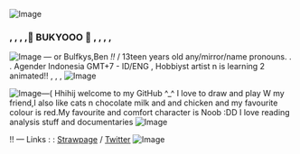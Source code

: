 ![Image](https://github.com/user-attachments/assets/801df1aa-e84d-4a86-9a2e-9d2bb677f89e)
### ,  ,  ,  ,🌻 BUKYOOO 🧩 ,  ,  ,  ,
![Image](https://github.com/user-attachments/assets/8b1ea9a6-74fe-4a81-8dec-646c184f542d) — or Bulfkys,Ben _!!_   / 13teen years old
any/mirror/name pronouns. . . Agender 
Indonesia GMT+7 - ID/ENG , Hobbiyst artist
 n is learning 2 animated!! , , ,  ![Image](https://github.com/user-attachments/assets/f1711d92-c2aa-4806-a0f0-2dd603776b37)

![Image](https://github.com/user-attachments/assets/e9855df0-31a1-432b-b8f4-f84e23a09b5d)—( Hhihij welcome to my GitHub ^_^ I love to draw and play W my friend,I also like cats n chocolate milk and and chicken and my favourite colour is red.My favourite and comfort character is Noob :DD I love reading analysis stuff and documentaries ![Image](https://github.com/user-attachments/assets/79fe4465-09c7-412f-8297-52988ccf0c04)

!! — Links : :  [Strawpage](https://bukyo.straw.page) / [Twitter](https://x.com/Bukiyon?t=TdZvF9XWrTuYCiW6R7MrNw&s=09) ![Image](https://github.com/user-attachments/assets/ac0ebefc-6249-48f7-b450-e1c4a022213e)
